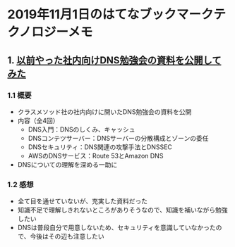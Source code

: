 # 2019年11月1日のはてなブックマークテクノロジーメモ

## 1. [以前やった社内向けDNS勉強会の資料を公開してみた](https://dev.classmethod.jp/cloud/dns-study/)

### 1.1 概要

- クラスメソッド社の社内向けに開いたDNS勉強会の資料を公開
- 内容（全4回）
  - DNS入門：DNSのしくみ、キャッシュ
  - DNSコンテツサーバー：DNSサーバーの分散構成とゾーンの委任
  - DNSセキュリティ：DNS関連の攻撃手法とDNSSEC
  - AWSのDNSサービス：Route 53とAmazon DNS
- DNSについての理解を深める一助に

### 1.2 感想

- 全て目を通せていないが、充実した資料だった
- 知識不足で理解しきれないところがありそうなので、知識を補いながら勉強したい
- DNSは普段自分で用意しないため、セキュリティを意識していなかったので、今後はその辺も注意したい
